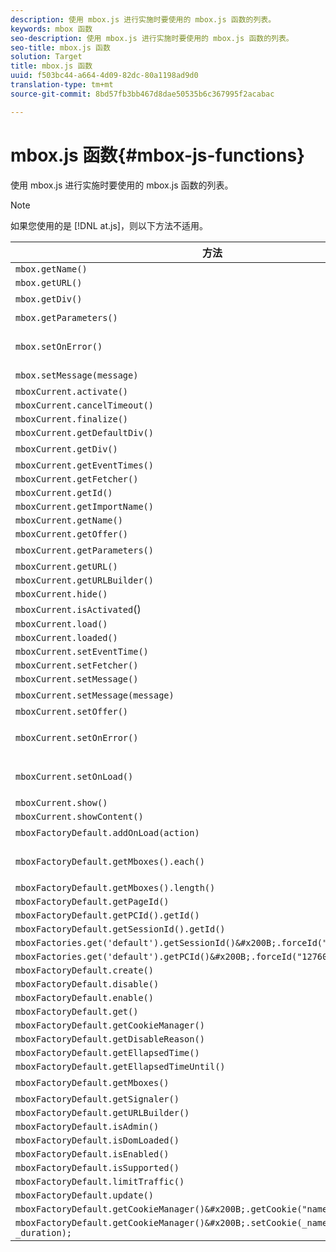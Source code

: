```yaml
---
description: 使用 mbox.js 进行实施时要使用的 mbox.js 函数的列表。
keywords: mbox 函数
seo-description: 使用 mbox.js 进行实施时要使用的 mbox.js 函数的列表。
seo-title: mbox.js 函数
solution: Target
title: mbox.js 函数
uuid: f503bc44-a664-4d09-82dc-80a1198ad9d0
translation-type: tm+mt
source-git-commit: 8bd57fb3bb467d8dae50535b6c367995f2acabac

---
```



# mbox.js 函数{#mbox-js-functions}

使用 mbox.js 进行实施时要使用的 mbox.js 函数的列表。

>[!NOTE]
>
>如果您使用的是 [!DNL at.js]，则以下方法不适用。

| 方法 | 注释 |
|--- |--- |
| `mbox.getName()` |  |
| `mbox.getURL()` |  |
| `mbox.getDiv()` | 返回与 mbox（包含默认内容或选件）关联的 div |
| `mbox.getParameters()` | 一个参数数组，带有名称和值两个字段 |
| `mbox.setOnError()` | 示例:<br>`mbox.setOnError(function() { alert(this.getName() +" had error"});` |
| `mbox.setMessage(message)` | 您可以在调试窗口中看到消息。 |
| `mboxCurrent.activate()` |  |
| `mboxCurrent.cancelTimeout()` |  |
| `mboxCurrent.finalize()` |  |
| `mboxCurrent.getDefaultDiv()` |  |
| `mboxCurrent.getDiv()` | 返回与 mbox（包含默认内容或选件）关联的 div |
| `mboxCurrent.getEventTimes()` |  |
| `mboxCurrent.getFetcher()` |  |
| `mboxCurrent.getId()` |  |
| `mboxCurrent.getImportName()` |  |
| `mboxCurrent.getName()` |  |
| `mboxCurrent.getOffer()` |  |
| `mboxCurrent.getParameters()` | 一个参数数组，带有名称和值两个字段。 |
| `mboxCurrent.getURL()` |  |
| `mboxCurrent.getURLBuilder()` |  |
| `mboxCurrent.hide()` |  |
| `mboxCurrent.isActivated`() |  |
| `mboxCurrent.load()` |  |
| `mboxCurrent.loaded()` |  |
| `mboxCurrent.setEventTime()` |  |
| `mboxCurrent.setFetcher()` |  |
| `mboxCurrent.setMessage()` |  |
| `mboxCurrent.setMessage(message)` | 在调试窗口中查看消息。 |
| `mboxCurrent.setOffer()` |  |
| `mboxCurrent.setOnError()` | 示例:<br>`mboxCurrent.setOnError(function(){ alert(this.getName() +" had error"});` |
| `mboxCurrent.setOnLoad()` | 示例:<br>`mboxCurrent.setOnLoad(function(){alert(this.getName()+" loaded")});` |
| `mboxCurrent.show()` |  |
| `mboxCurrent.showContent()` |  |
| `mboxFactoryDefault.addOnLoad(action)` | 加载页面时调用操作。 |
| `mboxFactoryDefault.getMboxes().each()` | 示例:<br>`mboxFactoryDefault.getMboxes().each(function() { alert(mbox.getName()) };` |
| `mboxFactoryDefault.getMboxes().length()` |  |
| `mboxFactoryDefault.getPageId()` |  |
| `mboxFactoryDefault.getPCId().getId()` |  |
| `mboxFactoryDefault.getSessionId().getId()` |  |
| `mboxFactories.get('default').getSessionId()&#x200B;.forceId("1276011116668");` |  |
| `mboxFactories.get('default').getPCId()&#x200B;.forceId("1276011116668");` |  |
| `mboxFactoryDefault.create()` |  |
| `mboxFactoryDefault.disable()` |  |
| `mboxFactoryDefault.enable()` |  |
| `mboxFactoryDefault.get()` |  |
| `mboxFactoryDefault.getCookieManager()` |  |
| `mboxFactoryDefault.getDisableReason()` |  |
| `mboxFactoryDefault.getEllapsedTime()` |  |
| `mboxFactoryDefault.getEllapsedTimeUntil()` |  |
| `mboxFactoryDefault.getMboxes()` | 返回 `mboxList`。 |
| `mboxFactoryDefault.getSignaler()` |  |
| `mboxFactoryDefault.getURLBuilder()` |  |
| `mboxFactoryDefault.isAdmin()` |  |
| `mboxFactoryDefault.isDomLoaded()` |  |
| `mboxFactoryDefault.isEnabled()` |  |
| `mboxFactoryDefault.isSupported()` |  |
| `mboxFactoryDefault.limitTraffic()` |  |
| `mboxFactoryDefault.update()` |  |
| `mboxFactoryDefault.getCookieManager()&#x200B;.getCookie("name")//!= null) {` |  |
| `mboxFactoryDefault.getCookieManager()&#x200B;.setCookie(_name,_value, _duration);` |  |